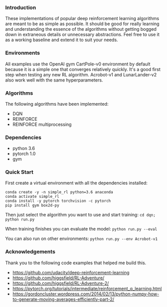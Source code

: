 ### Introduction
These implementations of popular deep reinforcement learning algorithms are meant to be as simple as possible.  It should be good for really learning and understanding the essence of the algorithms without getting bogged down in extraneous details or unnecessary abstractions.  Feel free to use it as a working baseline and extend it to suit your needs.


### Environments
All examples use the OpenAI gym CartPole-v0 environment by default because it is a simple one that converges relatively quickly.  It's a good first step when testing any new RL algorithm.  Acrobot-v1 and LunarLander-v2 also work well with the same hyperparameters.


### Algorithms
The following algorithms have been implemented:
- DQN
- REINFORCE
- REINFORCE multiprocessing


### Dependencies
- python 3.6
- pytorch 1.0
- gym


### Quick Start
First create a virtual environment with all the dependencies installed:
```
conda create -y -n simple_rl python=3.6 anaconda
conda activate simple_rl
conda install -y pytorch torchvision -c pytorch
pip install gym box2d-py
```

Then just select the algorithm you want to use and start training: `cd dqn; python run.py`

When training finishes you can evaluate the model: `python run.py --eval`

You can also run on other environments: `python run.py --env Acrobot-v1`


### Acknowledgements
Thank you to the following code examples that helped me build this.

- https://github.com/udacity/deep-reinforcement-learning
- https://github.com/higgsfield/RL-Adventure/
- https://github.com/higgsfield/RL-Adventure-2/
- https://pytorch.org/tutorials/intermediate/reinforcement_q_learning.html
- https://gordoncluster.wordpress.com/2014/02/13/python-numpy-how-to-generate-moving-averages-efficiently-part-2/
